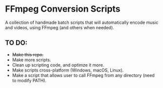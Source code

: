 # FFmpeg Conversion Scripts
A collection of handmade batch scripts that will automatically encode music and videos, using FFmpeg (and others when needed).


## **TO DO:**

- ~~Make this repo.~~
- Make more scripts.
- Clean up scripting code, and optimze it more.
- Make scripts cross-platform (Windows, macOS, Linux).
- Make a script that allows user to call FFmpeg from any directory (need to modify PATH).
